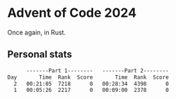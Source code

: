# Advent of Code 2024

Once again, in Rust.

## Personal stats

```txt
      -------Part 1--------   -------Part 2--------
Day       Time  Rank  Score       Time  Rank  Score
  2   00:21:05  7218      0   00:28:34  4398      0
  1   00:05:26  2217      0   00:09:00  2378      0
```

